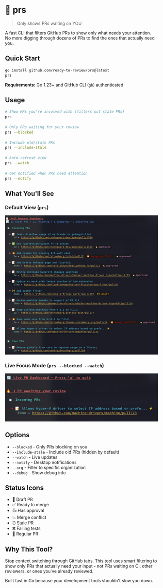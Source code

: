 # 🚀 prs

> Only shows PRs waiting on YOU

A fast CLI that filters GitHub PRs to show only what needs your attention. No more digging through dozens of PRs to find the ones that actually need you.

## Quick Start

```bash
go install github.com/ready-to-review/prs@latest
prs
```

**Requirements:** Go 1.23+ and GitHub CLI (`gh`) authenticated

## Usage

```bash
# Show PRs you're involved with (filters out stale PRs)
prs

# Only PRs waiting for your review
prs --blocked

# Include old/stale PRs
prs --include-stale

# Auto-refresh view
prs --watch

# Get notified when PRs need attention
prs --notify
```

## What You'll See

### Default View (`prs`)
![Default View](media/default.png)

### Live Focus Mode (`prs --blocked --watch`)
![Watch Blocked View](media/watch_blocked.png)

## Options

- `--blocked` - Only PRs blocking on you
- `--include-stale` - Include old PRs (hidden by default)
- `--watch` - Live updates
- `--notify` - Desktop notifications
- `--org` - Filter to specific organization
- `--debug` - Show debug info

## Status Icons

- 🚧 Draft PR
- ✅ Ready to merge
- 👍 Has approval
- 💥 Merge conflict
- ⏰ Stale PR
- ❌ Failing tests
- 📝 Regular PR

## Why This Tool?

Stop context switching through GitHub tabs. This tool uses smart filtering to show only PRs that actually need your input - not PRs waiting on CI, other reviewers, or ones you've already reviewed.

Built fast in Go because your development tools shouldn't slow you down.
